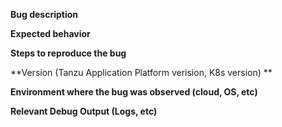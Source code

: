<!-- Please use this template while reporting a bug and provide as much info as possible. Not doing so may delay the bug being addressed. Thanks!
-->

**Bug description**

**Expected behavior**

**Steps to reproduce the bug**

**Version (Tanzu Application Platform verision, K8s version) ** 

**Environment where the bug was observed (cloud, OS, etc)**

**Relevant Debug Output (Logs, etc)**


